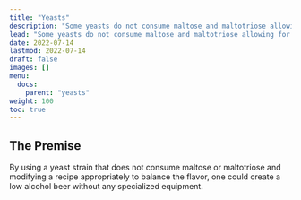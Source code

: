 ```yaml
---
title: "Yeasts"
description: "Some yeasts do not consume maltose and maltotriose allowing for much lower attenuation of beer."
lead: "Some yeasts do not consume maltose and maltotriose allowing for much lower attenuation of beer."
date: 2022-07-14
lastmod: 2022-07-14
draft: false
images: []
menu:
  docs:
    parent: "yeasts"
weight: 100
toc: true
---
```


## The Premise
By using a yeast strain that does not consume maltose or maltotriose and
modifying a recipe appropriately to balance the flavor, one could create
a low alcohol beer without any specialized equipment.